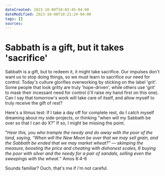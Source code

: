 ```yaml
---
dateCreated: 2023-10-08T10:03:45-04:00
dateModified: 2023-10-08T10:21:24-04:00
tags: []
sources: 
---
```


# Sabbath is a gift, but it takes 'sacrifice'
Sabbath is a gift, but to redeem it, it might take sacrifice. Our impulses don't want us to stop doing things, so we must learn to sacrifice our need for control. Today's culture glorifies overworking by sticking on the label 'grit'. Some people that look gritty are truly 'hope-driven', while others use 'grit' to mask their incessant need for control (i'll raise my hand first on this one). Can I say that tomorrow's work will take care of itself, and allow myself to truly receive the gift of rest? 

Here's a litmus test: If I take a day off for complete rest, do I catch myself dreaming about my side-projects, or thinking "when will my Sabbath be over so that I can do X?" If so, I might be missing the point. 

"*Hear this, you who trample the needy and do away with the poor of the land, saying, “When will the New Moon be over that we may sell grain, and the Sabbath be ended that we may market wheat?” — skimping the measure, boosting the price and cheating with dishonest scales, 6 buying the poor with silver and the needy for a pair of sandals, selling even the sweepings with the wheat.*" Amos 8:4-6

Sounds familiar? Ouch, that's me if i'm not careful.
